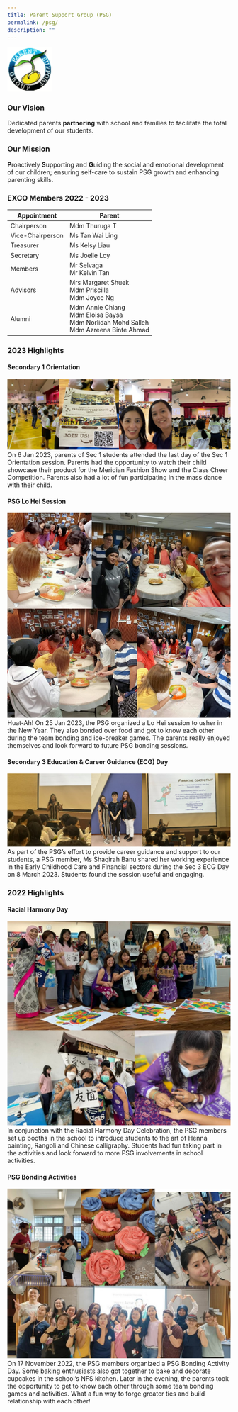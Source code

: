 ```yaml
---
title: Parent Support Group (PSG)
permalink: /psg/
description: ""
---
```

<img src="/images/psg.png" 
     style="width:20%">

### Our Vision 
Dedicated parents **partnering** with school and families to facilitate the total development of our students.

### Our Mission

**P**roactively **S**upporting and **G**uiding the social and emotional development of our children; ensuring self-care to sustain PSG growth and enhancing parenting skills.

### EXCO Members 2022 - 2023

| Appointment | Parent |
| -------- | -------- | 
| Chairperson          | Mdm Thuruga T|
| Vice-Chairperson | Ms Tan Wai Ling |
| Treasurer              | Ms Kelsy Liau |
| Secretary | Ms Joelle Loy | 
| Members  | Mr Selvaga <br> Mr Kelvin Tan | 
| Advisors | Mrs Margaret Shuek <br> Mdm Priscilla <br> Mdm Joyce Ng |
| Alumni | Mdm Annie Chiang <br> Mdm Eloisa Baysa <br> Mdm Norlidah Mohd Salleh <br>  Mdm Azreena Binte Ahmad |

### 2023 Highlights

#### Secondary 1 Orientation
![](/images/Parent%20Support%20Group%20(PSG)/PSG%2001.jpg)
On 6 Jan 2023, parents of Sec 1 students attended the last day of the Sec 1 Orientation session. Parents had the opportunity to watch their child showcase their product for the Meridian Fashion Show and the Class Cheer Competition. Parents also had a lot of fun participating in the mass dance with their child.

#### PSG Lo Hei Session
![](/images/Parent%20Support%20Group%20(PSG)/PSG%2002.jpg)
Huat-Ah! On 25 Jan 2023, the PSG organized a Lo Hei session to usher in the New Year. They also bonded over food and got to know each other during the team bonding and ice-breaker games. The parents really enjoyed themselves and look forward to future PSG bonding sessions.

#### Secondary 3 Education & Career Guidance (ECG) Day
![](/images/Parent%20Support%20Group%20(PSG)/PSG%2003.jpg)
As part of the PSG’s effort to provide career guidance and support to our students, a PSG member, Ms Shaqirah Banu shared her working experience in the Early Childhood Care and Financial sectors during the Sec 3 ECG Day on 8 March 2023. Students found the session useful and engaging.


### 2022 Highlights

#### Racial Harmony Day
![](/images/Parent%20Support%20Group%20(PSG)/PSG%2004.jpg)
In conjunction with the Racial Harmony Day Celebration, the PSG members set up booths in the school to introduce students to the art of Henna painting, Rangoli and Chinese calligraphy. Students had fun taking part in the activities and look forward to more PSG involvements in school activities.

#### PSG Bonding Activities
![](/images/Parent%20Support%20Group%20(PSG)/PSG%2005.jpg)
On 17 November 2022, the PSG members organized a PSG Bonding Activity Day. Some baking enthusiasts also got together to bake and decorate cupcakes in the school’s NFS kitchen. Later in the evening, the parents took the opportunity to get to know each other through some team bonding games and activities. What a fun way to forge greater ties and build relationship with each other!